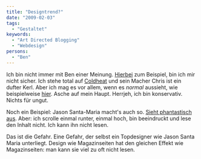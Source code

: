 ```yaml
---
title: "Designtrend?"
date: "2009-02-03"
tags:
  - "Gestaltet"
keywords:
  - "Art Directed Blogging"
  - "Webdesign"
persons:
  - "Ben"
---
```


Ich bin nicht immer mit Ben einer Meinung. [Hierbei](http://anmutunddemut.de/2009/01/30/neues-design-fuer-ein-neus-jahrzehnt) zum Beispiel, bin ich mir nicht sicher. Ich stehe total auf [Coldheat](http://www.coldheat.de/) und sein Macher Chris ist ein dufter Kerl. Aber ich mag es vor allem, wenn es _normal_ aussieht, wie beispielweise [hier](http://www.coldheat.de/archiv/2009/01/videospielende-rezession.php). Asche auf mein Haupt. Herrjeh, ich bin konservativ. Nichts für ungut.

Noch ein Beispiel: Jason Santa-Maria macht's auch so. [Sieht phantastisch aus](http://jasonsantamaria.com/articles/what-the-world-needs/). Aber: ich scrolle einmal runter, einmal hoch, bin beeindruckt und lese den Inhalt nicht. Ich kann ihn nicht lesen.

Das ist die Gefahr. Eine Gefahr, der selbst ein Topdesigner wie Jason Santa Maria unterliegt. Design wie Magazinseiten hat den gleichen Effekt wie Magazinseiten: man kann sie viel zu oft nicht lesen.
